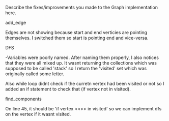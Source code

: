 Describe the fixes/improvements you made to the Graph implementation here.

add_edge

Edges are not showing because start and end verticies are pointing themselves. I switched them so start is pointing end and vice-versa.

DFS

-Variables were poorly named. After naming them properly, I also notices that they were all mixed up. It wasnt returning the collections which was supposed to be called 'stack' so I return the 'visited' set which was originally called some letter.

Also while loop didnt check if the curretn vertex had been visited or not so I added an if statement to check that (if vertex not in visited).

find_components

On line 45, it should be 'if vertex <<<not>>> in visited' so we can implement dfs on the vertex if it wasnt visited.

